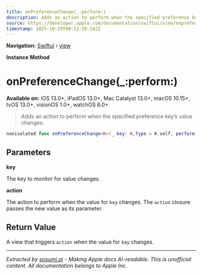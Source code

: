 ```yaml
---
title: onPreferenceChange(_:perform:)
description: Adds an action to perform when the specified preference key’s value changes.
source: https://developer.apple.com/documentation/swiftui/view/onpreferencechange(_:perform:)
timestamp: 2025-10-29T00:12:20.542Z
---
```


**Navigation:** [Swiftui](/documentation/swiftui) › [view](/documentation/swiftui/view)

**Instance Method**

# onPreferenceChange(_:perform:)

**Available on:** iOS 13.0+, iPadOS 13.0+, Mac Catalyst 13.0+, macOS 10.15+, tvOS 13.0+, visionOS 1.0+, watchOS 6.0+

> Adds an action to perform when the specified preference key’s value changes.

```swift
nonisolated func onPreferenceChange<K>(_ key: K.Type = K.self, perform action: @escaping (K.Value) -> Void) -> some View where K : PreferenceKey, K.Value : Equatable
```

## Parameters

**key**

The key to monitor for value changes.



**action**

The action to perform when the value for `key` changes. The `action` closure passes the new value as its parameter.



## Return Value

A view that triggers `action` when the value for `key` changes.

---

*Extracted by [sosumi.ai](https://sosumi.ai) - Making Apple docs AI-readable.*
*This is unofficial content. All documentation belongs to Apple Inc.*
